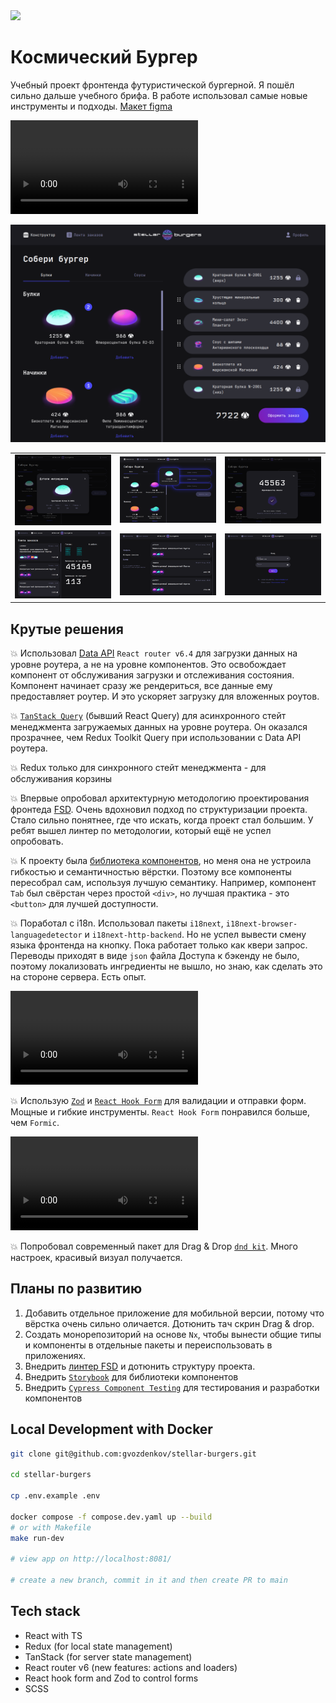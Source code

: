 <a href="https://feature-sliced.design/ru/docs/get-started/overview">
  <img src="https://img.shields.io/badge/Feature--Sliced-Design?style=flat&labelColor=262224&color=F2F2F2&logoWidth=18&logo=data:image/png;base64,iVBORw0KGgoAAAANSUhEUgAAABQAAAAaCAYAAAC3g3x9AAAACXBIWXMAAALFAAACxQGJ1n/vAAAAAXNSR0IArs4c6QAAAARnQU1BAACxjwv8YQUAAAA/SURBVHgB7dKxCgAgCIThs/d/51JoNQIdDrxvqMXlR4FmFs92KDIX/wI7JSdDN+eHtkxIycnQvMNW8hN/crsDc5QgGX9NvT0AAAAASUVORK5CYII=" />
</a>

# Космический Бургер

Учебный проект фронтенда футуристической бургерной. Я пошёл сильно дальше учебного брифа. В работе
использовал самые новые инструменты и подходы.
[Макет figma](<https://www.figma.com/file/ocw9a6hNGeAejl4F3G9fp8/React-_-%D0%9F%D1%80%D0%BE%D0%B5%D0%BA%D1%82%D0%BD%D1%8B%D0%B5-%D0%B7%D0%B0%D0%B4%D0%B0%D1%87%D0%B8-(3-%D0%BC%D0%B5%D1%81%D1%8F%D1%86%D0%B0)_external_link?node-id=849%3A1315&t=LLydQv2OA4D4NX2L-0>)

<video controls src="README_static/video.mp4" title="Демонстрация работы фронтенда"></video>

![stellar burger main screen](README_static/home-burger.png)

|                                                         |                                                       |                                                     |
| :-----------------------------------------------------: | :---------------------------------------------------: | :-------------------------------------------------: |
| ![reverse string](README_static/ingredient-details.png) |     ![fibonacci sequence](README_static/drag.png)     | ![array sort methods](README_static/home-order.png) |
|        ![reverse string](README_static/feed.png)        | ![fibonacci sequence](README_static/profile-feed.png) |   ![array sort methods](README_static/login.png)    |

## Крутые решения

:boom: Использовал [Data API](https://reactrouter.com/en/main/start/overview#data-loading)
`React router v6.4` для загрузки данных на уровне роутера, а не на уровне компонентов. Это
освобождает компонент от обслуживания загрузки и отслеживания состояния. Компонент начинает сразу же
рендериться, все данные ему предоставляет роутер. И это ускоряет загрузку для вложенных роутов.

:boom: [`TanStack Query`](https://tanstack.com/query/latest) (бывший React Query) для асинхронного
стейт менеджмента загружаемых данных на уровне роутера. Он оказался прозрачнее, чем Redux Toolkit
Query при использовании с Data API роутера.

:boom: Redux только для синхронного стейт менеджмента - для обслуживания корзины

:boom: Впервые опробовал архитектурную методологию проектирования фронтеда
[FSD](https://feature-sliced.design/ru/docs). Очень вдохновил подход по структуризации проекта.
Стало сильно понятнее, где что искать, когда проект стал большим. У ребят вышел линтер по
методологии, который ещё не успел опробовать.

:boom: К проекту была
[библиотека компонентов](https://www.npmjs.com/package/@ya.praktikum/react-developer-burger-ui-components),
но меня она не устроила гибкостью и семантичностью вёрстки. Поэтому все компоненты пересобрал сам,
используя лучшую семантику. Например, компонент `Tab` был свёрстан через простой `<div>`, но лучшая
практика - это `<button>` для лучшей доступности.

:boom: Поработал с i18n. Использовал пакеты `i18next`, `i18next-browser-languagedetector` и
`i18next-http-backend`. Но не успел вывести смену языка фронтенда на кнопку. Пока работает только
как квери запрос. Переводы приходят в виде `json` файла Доступа к бэкенду не было, поэтому
локализовать ингредиенты не вышло, но знаю, как сделать это на стороне сервера. Есть опыт.

<video controls src="README_static/i18n.mp4" title="i18n"></video>

:boom: Использую [`Zod`](https://zod.dev/) и [`React Hook Form`](https://www.react-hook-form.com/)
для валидации и отправки форм. Мощные и гибкие инструменты. `React Hook Form` понравился больше, чем
`Formic`.

<video controls src="README_static/react-hook-form.mp4" title="Zod & React Hook Form"></video>

:boom: Попробовал современный пакет для Drag & Drop [`dnd kit`](https://dndkit.com/). Много
настроек, красивый визуал получается.

## Планы по развитию

1. Добавить отдельное приложение для мобильной версии, потому что вёрстка очень сильно оличается. Дотюнить тач скрин Drag & drop.
2. Создать монорепозиторий на основе `Nx`, чтобы вынести общие типы и компоненты в отдельные пакеты
   и переиспользовать в приложениях.
3. Внедрить [линтер FSD](https://github.com/feature-sliced/steiger) и дотюнить структуру проекта.
4. Внедрить [`Storybook`](https://storybook.js.org/) для библиотеки компонентов
5. Внедрить [`Cypress Component Testing`](https://docs.cypress.io/guides/component-testing/overview)
   для тестирования и разработки компонентов

## Local Development with Docker

```sh
git clone git@github.com:gvozdenkov/stellar-burgers.git

cd stellar-burgers

cp .env.example .env

docker compose -f compose.dev.yaml up --build
# or with Makefile
make run-dev

# view app on http://localhost:8081/

# create a new branch, commit in it and then create PR to main
```

## Tech stack

- React with TS
- Redux (for local state management)
- TanStack (for server state management)
- React router v6 (new features: actions and loaders)
- React hook form and Zod to control forms
- SCSS
